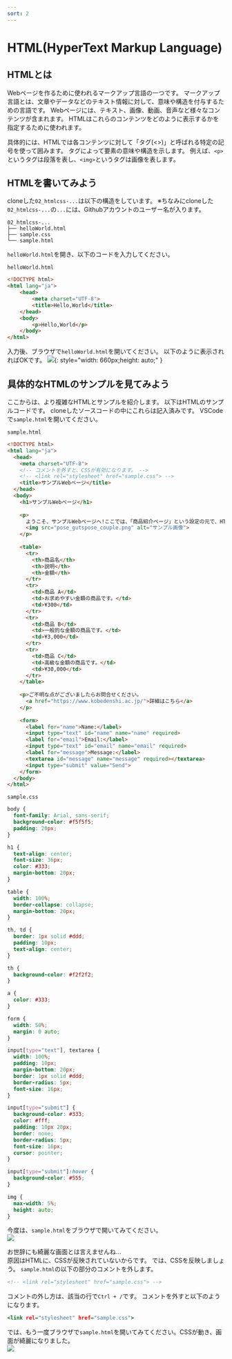```yaml
---
sort: 2
---
```

# HTML(HyperText Markup Language)

## HTMLとは

Webページを作るために使われるマークアップ言語の一つです。
マークアップ言語とは、文章やデータなどのテキスト情報に対して、意味や構造を付与するための言語です。
Webページには、テキスト、画像、動画、音声など様々なコンテンツが含まれます。
HTMLはこれらのコンテンツをどのように表示するかを指定するために使われます。

具体的には、HTMLでは各コンテンツに対して「タグ(<>)」と呼ばれる特定の記号を使って囲みます。
タグによって要素の意味や構造を示します。
例えば、`<p>`というタグは段落を表し、`<img>`というタグは画像を表します。

## HTMLを書いてみよう

cloneした`02_htmlcss-...`は以下の構造をしています。
※ちなみにcloneした  `02_htmlcss-...`の`...`には、Githubアカウントのユーザー名が入ります。

```text
02_htmlcss-...
├── helloWorld.html
├── sample.css
└── sample.html
```

`helloWorld.html`を開き、以下のコードを入力してください。<br>

`helloWorld.html`
```html
<!DOCTYPE html>
<html lang="ja">
    <head>
        <meta charset="UTF-8">
        <title>Hello,World</title>
    </head>
    <body>
        <p>Hello,World</p>
    </body>
</html>
```

入力後、ブラウザで`helloWorld.html`を開いてください。
以下のように表示されればOKです。
![](./images/Hello%2CWorld.jpg){: style="width: 660px;height: auto;" }

## 具体的なHTMLのサンプルを見てみよう

ここからは、より複雑なHTMLとサンプルを紹介します。
以下はHTMLのサンプルコードです。
cloneしたソースコードの中にこれらは記入済みです。
VSCodeで`sample.html`を開いてください。

`sample.html`
```html
<!DOCTYPE html>
<html lang="ja">
  <head>
    <meta charset="UTF-8">
    <!-- コメントを外すと、CSSが有効になります。 -->
    <!-- <link rel="stylesheet" href="sample.css"> -->
    <title>サンプルWebページ</title>
  </head>
  <body>
    <h1>サンプルWebページ</h1>
    
    <p>
      ようこそ、サンプルWebページへ!ここでは、「商品紹介ページ」という設定の元で、HTML&CSSの参考例を見ていきましょう。
      <img src="pose_gutspose_couple.png" alt="サンプル画像">
    </p>
  
    <table>
      <tr>
        <th>商品名</th>
        <th>説明</th>
        <th>金額</th>
      </tr>
      <tr>
        <td>商品 A</td>
        <td>お求めやすい金額の商品です。</td>
        <td>¥300</td>
      </tr>
      <tr>
        <td>商品 B</td>
        <td>一般的な金額の商品です。</td>
        <td>¥3,000</td>
      </tr>
      <tr>
        <td>商品 C</td>
        <td>高級な金額の商品です。</td>
        <td>¥30,000</td>
      </tr>
    </table>
    
    <p>ご不明な点がございましたらお問合せください。 
      <a href="https://www.kobedenshi.ac.jp/">詳細はこちら</a>
    </p>
    
    <form>
      <label for="name">Name:</label>
      <input type="text" id="name" name="name" required>
      <label for="email">Email:</label>
      <input type="text" id="email" name="email" required>
      <label for="message">Message:</label>
      <textarea id="message" name="message" required></textarea>
      <input type="submit" value="Send">
    </form>
  </body>
</html>
```

`sample.css`
```css:sample.css
body {
  font-family: Arial, sans-serif;
  background-color: #f5f5f5;
  padding: 20px;
}

h1 {
  text-align: center;
  font-size: 36px;
  color: #333;
  margin-bottom: 20px;
}

table {
  width: 100%;
  border-collapse: collapse;
  margin-bottom: 20px;
}

th, td {
  border: 1px solid #ddd;
  padding: 10px;
  text-align: center;
}

th {
  background-color: #f2f2f2;
}

a {
  color: #333;
}

form {
  width: 50%;
  margin: 0 auto;
}

input[type="text"], textarea {
  width: 100%;
  padding: 10px;
  margin-bottom: 20px;
  border: 1px solid #ddd;
  border-radius: 5px;
  font-size: 16px;
}

input[type="submit"] {
  background-color: #333;
  color: #fff;
  padding: 10px 20px;
  border: none;
  border-radius: 5px;
  font-size: 16px;
  cursor: pointer;
}

input[type="submit"]:hover {
  background-color: #555;
}

img {
  max-width: 5%;
  height: auto;
}
```

今度は、`sample.html`をブラウザで開いてみてください。<br>
![](./images/sampleNoCSS.jpg)

お世辞にも綺麗な画面とは言えませんね...<br>
原因はHTMLに、CSSが反映されていないからです。
では、CSSを反映しましょう。
`sample.html`の以下の部分のコメントを外します。

```html:sample.html
<!-- <link rel="stylesheet" href="sample.css"> -->
```

コメントの外し方は、該当の行で`Ctrl + /`です。
コメントを外すと以下のようになります。

```html:sample.html
<link rel="stylesheet" href="sample.css">
```

では、もう一度ブラウザで`sample.html`を開いてみてください。CSSが動き、画面が綺麗になりました。<br>
![](./images/sampleCSS.jpg)
